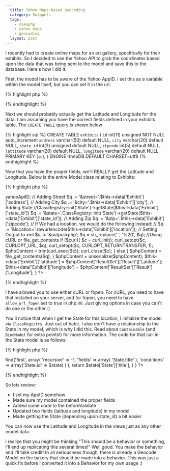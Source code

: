 ```yaml
---
  title: Yahoo Maps-based Geocoding
  category: Snippets
  tags:
    - cakephp
    - yahoo maps
    - geocoding
  layout: post
---
```


I recently had to create online maps for an art gallery, specifically for their exhibits. So I decided to use the Yahoo API to grab the coordinates based upon the data that was being sent to the model and save this to the database. Here's how I did it.

First, the model has to be aware of the Yahoo AppID. I set this as a variable within the model itself, but you can set it in the url.

{% highlight php %}
<?php
class Exhibit extends AppModel {

	var $name = 'Exhibit';
	var $yahooApiID = 'YOURAPPIDHERE';
}
?>
{% endhighlight %}

Next we should probably actually get the Latitude and Longitude for the data. I am assuming you have the correct fields defined in your exhibits table. The `CREATE TABLE` query is shown below

{% highlight sql %}
CREATE TABLE `exhibits` (
  `id` int(11) unsigned NOT NULL auto_increment
  `address` varchar(50) default NULL,
  `city` varchar(20) default NULL,
  `state_id` int(3) unsigned default NULL,
  `zipcode` int(5) default NULL,
  `lattitude` varchar(20) default NULL,
  `longitude` varchar(20) default NULL
  PRIMARY KEY  (`id`),
) ENGINE=InnoDB DEFAULT CHARSET=utf8
{% endhighlight %}

Now that you have the proper fields, we'll REALLY get the Latitude and Longitude. Below is the entire Model class relating to Exhibits:

{% highlight php %}
<?php
class Exhibit extends AppModel {

	var $name = 'Exhibit';

	function beforeValidate(){
		$curl = false;

		// Start constructing the URL
		$q = 'http://local.yahooapis.com/MapsService/V1/geocode?appid=';
		// Adding apiid
		$q .= $this->yahooApiID;
		// Adding Street
		$q .= '&street='.$this->data['Exhibit']['address'];
		// Adding City
		$q .= '&city='.$this->data['Exhibit']['city'];
		// Adding State
		//ClassRegistry::init('State')->getState($this->data['Exhibit']['state_id'])
		$q .= '&state='.ClassRegistry::init('State')->getState($this->data['Exhibit']['state_id']);
		// Adding Zip
		$q .= '&zip='.$this->data['Exhibit']['zipcode'];
		// If We had a location, we would do the following instead:
		// $q .= '&location='.rawurlencode($this->data['Exhibit']['location']);
		// Setting Output to xml
		$q .= '&output=php';
		$q = str_replace(' ', '%20', $q);

		//Using cURL or file_get_contents
		if ($curl){
			$c = curl_init();
			curl_setopt($c, CURLOPT_URL, $q);
			curl_setopt($c, CURLOPT_RETURNTRANSFER, 1);
			$phpContent = trim(curl_exec($c));
			curl_close($c);
		} else {
			$phpContent = file_get_contents($q);
		}
		$phpContent = unserialize($phpContent);

		$this->data['Exhibit']['lattitude'] = $phpContent['ResultSet']['Result']['Latitude'];
		$this->data['Exhibit']['longitude'] = $phpContent['ResultSet']['Result']['Longitude'];
	}
?>
{% endhighlight %}

I have allowed you to use either cURL or fopen. For cURL, you need to have that installed on your server, and for fopen, you need to have `allow_url_fopen` set to true in php.ini. Just giving options in case you can't do one or the other :)

You'll notice that when I get the State for this location, I initialize the model via `ClassRegistry`. Just out of habit. I also don't have a relationship to the State in my model, which is why I did this. Read about `Containable` (and `BindModel` for extra points!) for more information. The code for that call in the State model is as follows:

{% highlight php %}
<?php
class State extends AppModel{
	var $name = 'State';
	function getState($state = null){
		$state = $this->find('first',
			array(
				'recursive' => -1,
				'fields' => array(
					'State.title'
				),
				'conditions' => array('State.id' => $state)
			)
		);
		return $state['State']['title'];
	}
}
?>
{% endhighlight %}


So lets review:

- I set my AppID somehow
- Made sure my model contained the proper fields
- Added some code to the beforeValidate
- Updated two fields (latitude and longitude) in my model
- Made getting the State (depending upon state_id) a bit easier

You can now use the Latitude and Longitude in the views just as any other model data.

I realize that you might be thinking "This should be a behavior or something, I'll end up replicating this several times!" Well good. You make the behavior and I'll take credit! In all seriousness though, there is already a Geocode Model on the bakery that should be made into a behavior. This was just a quick fix before I converted it into a Behavior for my own usage :)
